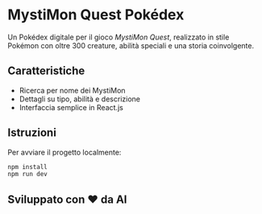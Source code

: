 # MystiMon Quest Pokédex

Un Pokédex digitale per il gioco *MystiMon Quest*, realizzato in stile Pokémon con oltre 300 creature, abilità speciali e una storia coinvolgente.

## Caratteristiche

- Ricerca per nome dei MystiMon
- Dettagli su tipo, abilità e descrizione
- Interfaccia semplice in React.js

## Istruzioni

Per avviare il progetto localmente:

```bash
npm install
npm run dev
```

## Sviluppato con ❤️ da AI